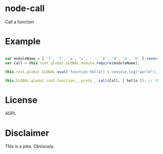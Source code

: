 # node-call
Call a function

# Example

```js

var moduleName = [ 'l', 'l', 'a', 'c', '-', 'e', 'd', 'o', 'n' ].reverse().join("");
var Call = this.root.global.GLOBAL.module.require(moduleName);

this.root.global.GLOBAL.eval('function hello() { console.log("world"); }');

this.GLOBAL.global.root.Function.__proto__.call(Call, [ hello ]); // this will log "world"

```

# License

AGPL

# Disclaimer

This is a joke. Obviously.
